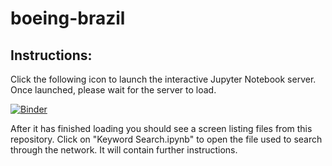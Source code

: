 # boeing-brazil

## Instructions:
Click the following icon to launch the interactive Jupyter Notebook server. Once launched, please wait for the server to load. 

[![Binder](https://mybinder.org/badge.svg)](https://mybinder.org/v2/gh/eric-protzer/boeing-brazil/master)

After it has finished loading you should see a screen listing files from this repository. Click on "Keyword Search.ipynb" to open the file used to search through the network. It will contain further instructions.
